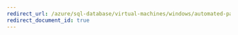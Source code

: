 ```yaml
---
redirect_url: /azure/sql-database/virtual-machines/windows/automated-patching
redirect_document_id: true
---
```

